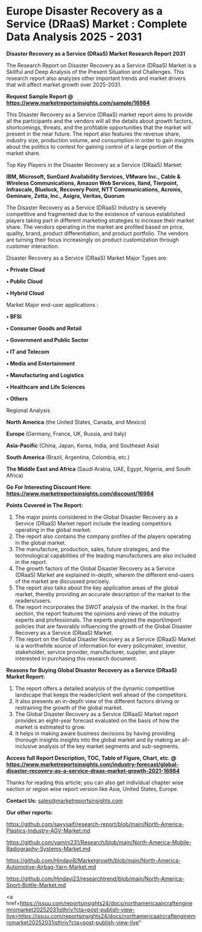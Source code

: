 # Europe Disaster Recovery as a Service (DRaaS) Market : Complete Data Analysis 2025 - 2031

<strong>Disaster Recovery as a Service (DRaaS) Market Research Report 2031</strong>

The Research Report on Disaster Recovery as a Service (DRaaS) Market is a Skillful and Deep Analysis of the Present Situation and Challenges. This research report also analyzes other important trends and market drivers that will affect market growth over 2025-2031.

<strong>Request Sample Report @ <a href=https://www.marketreportsinsights.com/sample/16984>https://www.marketreportsinsights.com/sample/16984</a></strong>

This Disaster Recovery as a Service (DRaaS) market report aims to provide all the participants and the vendors will all the details about growth factors, shortcomings, threats, and the profitable opportunities that the market will present in the near future. The report also features the revenue share, industry size, production volume, and consumption in order to gain insights about the politics to contest for gaining control of a large portion of the market share.

Top Key Players in the Disaster Recovery as a Service (DRaaS) Market:

<strong>IBM, Microsoft, SunGard Availability Services, VMware Inc., Cable & Wireless Communications, Amazon Web Services, Iland, Tierpoint, Infrascale, Bluelock, Recovery Point, NTT Communications, Acronis, Geminare, Zetta, Inc., Asigra, Veritas, Quorum</strong>

The Disaster Recovery as a Service (DRaaS) Industry is severely competitive and fragmented due to the existence of various established players taking part in different marketing strategies to increase their market share. The vendors operating in the market are profiled based on price, quality, brand, product differentiation, and product portfolio. The vendors are turning their focus increasingly on product customization through customer interaction.

Disaster Recovery as a Service (DRaaS) Market Major Types are:

<strong>• Private Cloud

• Public Cloud

• Hybrid Cloud</strong>

Market Major end-user applications :

<strong>• BFSI

• Consumer Goods and Retail

• Government and Public Sector

• IT and Telecom

• Media and Entertainment

• Manufacturing and Logistics

• Healthcare and Life Sciences

• Others</strong>

Regional Analysis

</u><strong><b>North America</b></strong> (the United States, Canada, and Mexico)

<strong><b>Europe </b></strong>(Germany, France, UK, Russia, and Italy)

<strong><b>Asia-Pacific</b></strong> (China, Japan, Korea, India, and Southeast Asia)

<strong><b>South America</b></strong> (Brazil, Argentina, Colombia, etc.)

<strong><b>The Middle East and Africa</b></strong> (Saudi Arabia, UAE, Egypt, Nigeria, and South Africa)

<strong>Go For Interesting Discount Here: <a href=https://www.marketreportsinsights.com/discount/16984>https://www.marketreportsinsights.com/discount/16984</a></strong>

<strong>Points Covered in The Report:</strong>
<ol>
  <li>The major points considered in the Global Disaster Recovery as a Service (DRaaS) Market report include the leading competitors operating in the global market.</li>
  <li>The report also contains the company profiles of the players operating in the global market.</li>
  <li>The manufacture, production, sales, future strategies, and the technological capabilities of the leading manufacturers are also included in the report.</li>
  <li>The growth factors of the Global Disaster Recovery as a Service (DRaaS) Market are explained in-depth, wherein the different end-users of the market are discussed precisely.</li>
  <li>The report also talks about the key application areas of the global market, thereby providing an accurate description of the market to the readers/users.</li>
  <li>The report incorporates the SWOT analysis of the market. In the final section, the report features the opinions and views of the industry experts and professionals. The experts analyzed the export/import policies that are favorably influencing the growth of the Global Disaster Recovery as a Service (DRaaS) Market.</li>
  <li>The report on the Global Disaster Recovery as a Service (DRaaS) Market is a worthwhile source of information for every policymaker, investor, stakeholder, service provider, manufacturer, supplier, and player interested in purchasing this research document.</li>
</ol>
<strong>Reasons for Buying Global Disaster Recovery as a Service (DRaaS) Market Report:</strong>

<ol>
  <li>The report offers a detailed analysis of the dynamic competitive landscape that keeps the reader/client well ahead of the competitors.</li>
  <li>It also presents an in-depth view of the different factors driving or restraining the growth of the global market.</li>
  <li>The Global Disaster Recovery as a Service (DRaaS) Market report provides an eight-year forecast evaluated on the basis of how the market is estimated to grow.</li>
  <li>It helps in making aware business decisions by having providing thorough insights insights into the global market and by making an all-inclusive analysis of the key market segments and sub-segments.</li>
</ol>
<strong>Access full Report Description, TOC, Table of Figure, Chart, etc. @ <a href=https://www.marketreportsinsights.com/industry-forecast/global-disaster-recovery-as-a-service-draas-market-growth-2021-16984>https://www.marketreportsinsights.com/industry-forecast/global-disaster-recovery-as-a-service-draas-market-growth-2021-16984</a></strong>


Thanks for reading this article; you can also get individual chapter wise section or region wise report version like Asia, United States, Europe.

<strong>Contact Us:</strong>
sales@marketreportsinsights.com

<strong>Our other reports:</strong>

<a href=https://github.com/sayysaif/research-report/blob/main/North-America-Plastics-Industry-AGV-Market.md>https://github.com/sayysaif/research-report/blob/main/North-America-Plastics-Industry-AGV-Market.md</a>

<a href=https://github.com/yamini231/Research/blob/main/North-America-Mobile-Radiography-Systems-Market.md>https://github.com/yamini231/Research/blob/main/North-America-Mobile-Radiography-Systems-Market.md</a>

<a href=https://github.com/Hindavi8/Marketgrowth/blob/main/North-America-Automotive-Airbag-Yarn-Market.md>https://github.com/Hindavi8/Marketgrowth/blob/main/North-America-Automotive-Airbag-Yarn-Market.md</a>

<a href=https://github.com/Hindavi23/researchtrend/blob/main/North-America-Sport-Bottle-Market.md>https://github.com/Hindavi23/researchtrend/blob/main/North-America-Sport-Bottle-Market.md</a>

<a href=https://issuu.com/reportsinsights24/docs/northamericaaircraftenginemromarket20252031isthriv?cta=post-publish-view-live>https://issuu.com/reportsinsights24/docs/northamericaaircraftenginemromarket20252031isthriv?cta=post-publish-view-live</a>"
